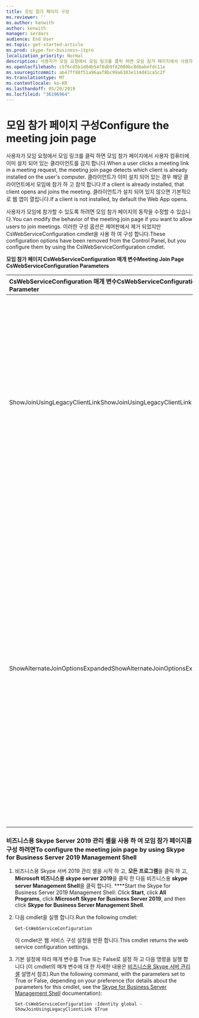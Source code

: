 ```yaml
---
title: 모임 참가 페이지 구성
ms.reviewer: ''
ms.author: kenwith
author: kenwith
manager: serdars
audience: End User
ms.topic: get-started-article
ms.prod: skype-for-business-itpro
localization_priority: Normal
description: 사용자가 모임 요청에서 모임 링크를 클릭 하면 모임 참가 페이지에서 사용자 컴퓨터에 이미 설치 되어 있는 클라이언트를 감지 합니다. 클라이언트가 이미 설치 되어 있는 경우 해당 클라이언트에서 모임에 참가 하 고 참석 합니다. 클라이언트가 설치 되어 있지 않으면 기본적으로 웹 앱이 열립니다.
ms.openlocfilehash: c5f6cd5b1d04b54f8db9f82080bc8dbabefdc11e
ms.sourcegitcommit: ab47ff88f51a96aaf8bc99a6303e114d41ca5c2f
ms.translationtype: MT
ms.contentlocale: ko-KR
ms.lasthandoff: 05/20/2019
ms.locfileid: "36196964"
---
```

# <a name="configure-the-meeting-join-page"></a><span data-ttu-id="80743-105">모임 참가 페이지 구성</span><span class="sxs-lookup"><span data-stu-id="80743-105">Configure the meeting join page</span></span>

<span data-ttu-id="80743-106">사용자가 모임 요청에서 모임 링크를 클릭 하면 모임 참가 페이지에서 사용자 컴퓨터에 이미 설치 되어 있는 클라이언트를 감지 합니다.</span><span class="sxs-lookup"><span data-stu-id="80743-106">When a user clicks a meeting link in a meeting request, the meeting join page detects which client is already installed on the user's computer.</span></span> <span data-ttu-id="80743-107">클라이언트가 이미 설치 되어 있는 경우 해당 클라이언트에서 모임에 참가 하 고 참석 합니다.</span><span class="sxs-lookup"><span data-stu-id="80743-107">If a client is already installed, that client opens and joins the meeting.</span></span> <span data-ttu-id="80743-108">클라이언트가 설치 되어 있지 않으면 기본적으로 웹 앱이 열립니다.</span><span class="sxs-lookup"><span data-stu-id="80743-108">If a client is not installed, by default the Web App opens.</span></span>
  
<span data-ttu-id="80743-109">사용자가 모임에 참가할 수 있도록 하려면 모임 참가 페이지의 동작을 수정할 수 있습니다.</span><span class="sxs-lookup"><span data-stu-id="80743-109">You can modify the behavior of the meeting join page if you want to allow users to join meetings.</span></span> <span data-ttu-id="80743-110">이러한 구성 옵션은 제어판에서 제거 되었지만 CsWebServiceConfiguration cmdlet을 사용 하 여 구성 합니다.</span><span class="sxs-lookup"><span data-stu-id="80743-110">These configuration options have been removed from the Control Panel, but you configure them by using the CsWebServiceConfiguration cmdlet.</span></span>
  
<span data-ttu-id="80743-111">**모임 참가 페이지 CsWebServiceConfiguration 매개 변수**</span><span class="sxs-lookup"><span data-stu-id="80743-111">**Meeting Join Page CsWebServiceConfiguration Parameters**</span></span>

|<span data-ttu-id="80743-112">**CsWebServiceConfiguration 매개 변수**</span><span class="sxs-lookup"><span data-stu-id="80743-112">**CsWebServiceConfiguration Parameter**</span></span>|<span data-ttu-id="80743-113">**설명**</span><span class="sxs-lookup"><span data-stu-id="80743-113">**Description**</span></span>|
|:-----|:-----|
|<span data-ttu-id="80743-114">ShowJoinUsingLegacyClientLink</span><span class="sxs-lookup"><span data-stu-id="80743-114">ShowJoinUsingLegacyClientLink</span></span>  <br/> |<span data-ttu-id="80743-115">True로 설정 하면 Lync 이외의 클라이언트 응용 프로그램을 사용 하 여 모임에 참가 하는 사용자에 게 모임에 참가할 수 있는 기회가 제공 됩니다.</span><span class="sxs-lookup"><span data-stu-id="80743-115">If set to True, users joining a meeting by using a client application other than Lync will be given the opportunity to join the meeting.</span></span> <span data-ttu-id="80743-116">기본값은 False입니다.</span><span class="sxs-lookup"><span data-stu-id="80743-116">The default value is False.</span></span>  <br/> |
|<span data-ttu-id="80743-117">ShowAlternateJoinOptionsExpanded</span><span class="sxs-lookup"><span data-stu-id="80743-117">ShowAlternateJoinOptionsExpanded</span></span>  <br/> |<span data-ttu-id="80743-118">이를 True로 설정 하면 온라인 회의에 참가 하는 대체 옵션이 자동으로 확장 되어 사용자에 게 표시 됩니다.</span><span class="sxs-lookup"><span data-stu-id="80743-118">When set to True, alternate options for joining an online conference will automatically be expanded and shown to users.</span></span> <span data-ttu-id="80743-119">False (기본값)로 설정 하는 경우 이러한 옵션을 사용할 수 있지만, 사용자는 자신의 옵션 목록을 표시 해야 합니다.</span><span class="sxs-lookup"><span data-stu-id="80743-119">When set to False (the default value), these options will be available, but the user will have to display the list of options for themselves.</span></span>  <br/> |
   
### <a name="to-configure-the-meeting-join-page-by-using-skype-for-business-server-2019-management-shell"></a><span data-ttu-id="80743-120">비즈니스용 Skype Server 2019 관리 셸을 사용 하 여 모임 참가 페이지를 구성 하려면</span><span class="sxs-lookup"><span data-stu-id="80743-120">To configure the meeting join page by using Skype for Business Server 2019 Management Shell</span></span>

1. <span data-ttu-id="80743-121">비즈니스용 Skype 서버 2019 관리 셸을 시작 하 고, **모든 프로그램**을 클릭 하 고, **Microsoft 비즈니스용 skype server 2019**을 클릭 한 다음 비즈니스용 **skype server Management Shell**을 클릭 합니다. \*\*\*\*</span><span class="sxs-lookup"><span data-stu-id="80743-121">Start the Skype for Business Server 2019 Management Shell: Click **Start**, click **All Programs**, click **Microsoft Skype for Business Server 2019**, and then click **Skype for Business Server Management Shell**.</span></span>
    
2. <span data-ttu-id="80743-122">다음 cmdlet을 실행 합니다.</span><span class="sxs-lookup"><span data-stu-id="80743-122">Run the following cmdlet:</span></span> 
    
   ```
   Get-CsWebServiceConfiguration
   ```

    <span data-ttu-id="80743-123">이 cmdlet은 웹 서비스 구성 설정을 반환 합니다.</span><span class="sxs-lookup"><span data-stu-id="80743-123">This cmdlet returns the web service configuration settings.</span></span>
    
3. <span data-ttu-id="80743-124">기본 설정에 따라 매개 변수를 True 또는 False로 설정 하 고 다음 명령을 실행 합니다 (이 cmdlet의 매개 변수에 대 한 자세한 내용은 [비즈니스용 Skype 서버 관리 셸](../../SfbServer/manage/management-shell.md) 설명서 참조).</span><span class="sxs-lookup"><span data-stu-id="80743-124">Run the following command, with the parameters set to True or False, depending on your preference (for details about the parameters for this cmdlet, see the [Skype for Business Server Management Shell](../../SfbServer/manage/management-shell.md) documentation):</span></span>
    
   ```
   Set-CsWebServiceConfiguration -Identity global -ShowJoinUsingLegacyClientLink $True
   ```


